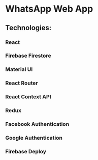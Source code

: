 # WhatsApp Web App

## Technologies:
### React
### Firebase Firestore
### Material UI
### React Router
### React Context API
### Redux
### Facebook Authentication
### Google Authentication
### Firebase Deploy